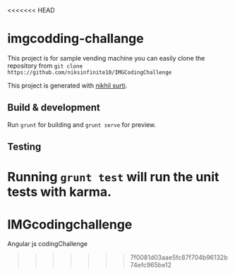<<<<<<< HEAD
# imgcodding-challange

This project is for sample vending machine you can easily clone the repository from
`git clone https://github.com/niksinfinite10/IMGCodingChallenge`

This project is generated with [nikhil surti](https://github.com/niksinfinite10).

## Build & development

Run `grunt` for building and `grunt serve` for preview.

## Testing

Running `grunt test` will run the unit tests with karma.
=======
# IMGcodingchallenge
Angular js codingChallenge
>>>>>>> 7f0081d03aae5fc87f704b96132b74efc965be12
